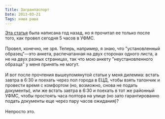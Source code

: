 ```yaml
---
Title: Загранпаспорт
Date: 2013-03-21
Tags: наша раша
---
```


<div class="text"><a href="http://nvspb.ru/tops/esli-dolgo-muchitsya-zagranpasport-poluchitsya-48108/?version=print">Эта статья</a> была написана год назад, но я прочитал ее только после того, как провел сегодня 5 часов в УФМС.<br /><br />
Провел, конечно, не зря. Теперь, например, я знаю, что "установленный образец"—это анкета, распечатанная на двух сторонах одного листа, а не на двух разных страницах, так что мою анкету "неустановленного образца" у меня принять не могут.<br /><br />
И вот после прочтения вышеупомянутой статьи у меня дилемма: встать завтра в 6:30 и поехать через пол города в ЕЦД, чтобы взять талончик и провести время с комфортом (но, возможно, снова не подать документы), или же встать завтра в 6:30 и поехать в тот же районный УФМС, чтобы простоять часа полтора на улице (но зато гарантированно подать документы еще через пару часов ожидания)?<br /><br />
Непросто это.</div>